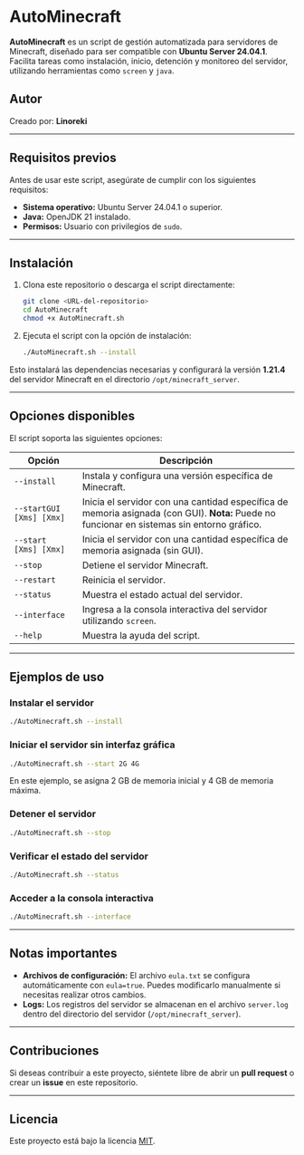 # AutoMinecraft

**AutoMinecraft** es un script de gestión automatizada para servidores de Minecraft, diseñado para ser compatible con **Ubuntu Server 24.04.1**. Facilita tareas como instalación, inicio, detención y monitoreo del servidor, utilizando herramientas como `screen` y `java`.

## Autor
Creado por: **Linoreki**

---

## Requisitos previos

Antes de usar este script, asegúrate de cumplir con los siguientes requisitos:

- **Sistema operativo:** Ubuntu Server 24.04.1 o superior.
- **Java:** OpenJDK 21 instalado.
- **Permisos:** Usuario con privilegios de `sudo`.

---

## Instalación

1. Clona este repositorio o descarga el script directamente:

   ```bash
   git clone <URL-del-repositorio>
   cd AutoMinecraft
   chmod +x AutoMinecraft.sh
   ```

2. Ejecuta el script con la opción de instalación:

   ```bash
   ./AutoMinecraft.sh --install
   ```

Esto instalará las dependencias necesarias y configurará la versión **1.21.4** del servidor Minecraft en el directorio `/opt/minecraft_server`.

---

## Opciones disponibles

El script soporta las siguientes opciones:

| Opción              | Descripción                                                                                  |
|---------------------|----------------------------------------------------------------------------------------------|
| `--install`         | Instala y configura una versión específica de Minecraft.                                     |
| `--startGUI [Xms] [Xmx]` | Inicia el servidor con una cantidad específica de memoria asignada (con GUI). **Nota:** Puede no funcionar en sistemas sin entorno gráfico. |
| `--start [Xms] [Xmx]` | Inicia el servidor con una cantidad específica de memoria asignada (sin GUI).               |
| `--stop`            | Detiene el servidor Minecraft.                                                              |
| `--restart`         | Reinicia el servidor.                                                                        |
| `--status`          | Muestra el estado actual del servidor.                                                      |
| `--interface`       | Ingresa a la consola interactiva del servidor utilizando `screen`.                           |
| `--help`            | Muestra la ayuda del script.                                                                |

---

## Ejemplos de uso

### Instalar el servidor
```bash
./AutoMinecraft.sh --install
```

### Iniciar el servidor sin interfaz gráfica
```bash
./AutoMinecraft.sh --start 2G 4G
```
En este ejemplo, se asigna 2 GB de memoria inicial y 4 GB de memoria máxima.

### Detener el servidor
```bash
./AutoMinecraft.sh --stop
```

### Verificar el estado del servidor
```bash
./AutoMinecraft.sh --status
```

### Acceder a la consola interactiva
```bash
./AutoMinecraft.sh --interface
```

---

## Notas importantes

- **Archivos de configuración:** El archivo `eula.txt` se configura automáticamente con `eula=true`. Puedes modificarlo manualmente si necesitas realizar otros cambios.
- **Logs:** Los registros del servidor se almacenan en el archivo `server.log` dentro del directorio del servidor (`/opt/minecraft_server`).

---

## Contribuciones

Si deseas contribuir a este proyecto, siéntete libre de abrir un **pull request** o crear un **issue** en este repositorio.

---

## Licencia
Este proyecto está bajo la licencia [MIT](LICENSE).
